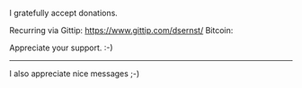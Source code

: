 I gratefully accept donations.

Recurring via Gittip: https://www.gittip.com/dsernst/
Bitcoin:

Appreciate your support. :-)

---------

I also appreciate nice messages ;-)
